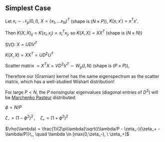 ## Simplest Case

Let $x_i \sim \mathcal N_p(0, I)$, $X = (x_1, \ldots x_N)^T$ (shape is ($N\times P$)), $K(x, x') = x^Tx'$.

Then $K( X,  X)_{ij} = K(x_i, x_j) = x_i^Tx_j$, so $K( X,  X) =  X  X^T$ (shape is ($N\times N$))



SVD: $X = U D V^T$

$K( X,  X) =  X  X^T = UD^2U^T$

Scatter matrix $= X^TX = V D^2 V^T \sim W_p(I,N)$ (shape is ($P\times P$)),



Therefore our (Gramian) kernel has the same eigenspectrum as the scatter matrix, which has a well-studied Wishart distribution!

For large $P<N$, the $P$ nonsingular eigenvalues (diagonal entries of $D^2$) will be [Marchenko Pasteur](https://en.wikipedia.org/wiki/Marchenko%E2%80%93Pastur_distribution) distributed:

$\phi=N/P$

$\zeta_- = (1-\phi^2)^2\,, \quad \zeta_+ = (1+\phi^2)^2$

$\rho(\lambda) = \frac{1}{2\pi\lambda}\sqrt{(\lambda/P - \zeta_-)(\zeta_+ - \lambda/P)}\,, \quad \lambda \in [max(0,\zeta_-), \ \zeta_+]$

